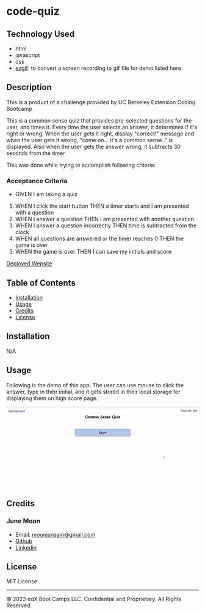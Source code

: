 # code-quiz

## Technology Used
- html
- javascript
- css
- [ezgif](https://ezgif.com/): to convert a screen recording to gif file for demo listed here.

## Description 
This is a product of a challenge provided by UC Berkeley Extension Coding Bootcamp

This is a common sense quiz that provides pre-selected questions for the user, and times it.
Every time the user selects an answer, it determines if it's right or wrong.
When the user gets it right, display "correct!" message and when the user gets it wrong, "come on... it's a common sense.." is displayed.
Also when the user gets the answer wrong, it subtracts 30 seconds from the timer

This was done while trying to accomplish following criteria:

### Acceptance Criteria
- GIVEN I am taking a quiz
1. WHEN I click the start button
THEN a timer starts and I am presented with a question
2. WHEN I answer a question
THEN I am presented with another question
3. WHEN I answer a question incorrectly
THEN time is subtracted from the clock
4. WHEN all questions are answered or the timer reaches 0
THEN the game is over
5. WHEN the game is over
THEN I can save my initials and score



[Deployed Wepsite](https://moonjunsain.github.io/common-sense-quiz/)



## Table of Contents


* [Installation](#installation)
* [Usage](#usage)
* [Credits](#credits)
* [License](#license)


## Installation

N/A


## Usage 

Following is the demo of this app.
The user can use mouse to click the answer, type in their initial, and it gets stored in their local storage for displaying them on high score page.

![demo](./demo-common-sense-quiz.gif)



## Credits

### June Moon
- Email: moonjunsain@gmail.com
- [Github](https://github.com/moonjunsain)
- [Linkedin](https://www.linkedin.com/in/june-moon-940538280/)


## License

MIT License

---


© 2023 edX Boot Camps LLC. Confidential and Proprietary. All Rights Reserved.
